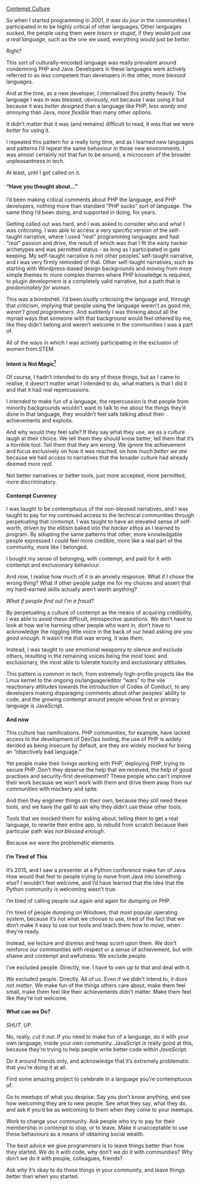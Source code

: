 [Contempt Culture](https://blog.aurynn.com/2015/12/16-contempt-culture)
    
    
<p>So when I started programming in 2001, it was <em>du jour</em> in the communities I participated in to be highly critical of other languages. Other languages <em>sucked</em>, the people using them were <em>losers</em> or <em>stupid</em>, if they would just use <em>a real language</em>, such as the one we used, everything would just be <em>better</em>.</p>
<p>Right?</p>
<p>This sort of culturally-encoded language was really prevalent around condemning <span class="small-caps">PHP</span> and Java. Developers in these languages were actively referred to as less competent than developers in the other, <em>more blessed</em> languages.</p>
<p>And at the time, as a new developer, I internalised this pretty 
heavily. The language I was in was blessed, obviously, not because I was
 using it but because it was <em>better designed</em> than a language like <span class="small-caps">PHP</span>, <em>less wordy and annoying</em> than Java, <em>more flexible</em> than many other options.</p>
<p>It didn’t matter that it was (and remains) difficult to read, it was that we were <em>better</em> for using it.</p>
<p>I repeated this pattern for a really long time, and as I learned new 
languages and patterns I’d repeat the same behaviour in those new 
environments. I was almost certainly not that fun to be around, a 
microcosm of the broader unpleasantness in tech.</p>
<p>At least, until I got called on it.</p>
<h4 id="have-you-thought-about..."><span class="pull-double">“</span>Have you thought about…”</h4>
<p>I’d been making critical comments about <span class="small-caps">PHP</span> the language, and <span class="small-caps">PHP</span> developers, nothing more than standard<span class="push-double"></span> <span class="pull-double">“</span><span class="small-caps">PHP</span> sucks” sort of language. The same thing I’d been doing, and supported in doing, for years.</p>
<p>Getting called out was hard, and I was asked to consider who and what
 I was criticising. I was able to access a very specific version of the 
self-taught narrative, where I used <em><span class="push-double"></span><span class="pull-double">“</span>real”</em> programming languages and had <em><span class="push-double"></span><span class="pull-double">“</span>real”</em>
 passion and drive, the result of which was that I fit the early hacker 
archetypes and was permitted status - as long as I participated in gate 
keeping. My self-taught narrative is not other peoples’ self-taught 
narrative, and I was very firmly reminded of that. Other self-taught 
narratives, such as starting with Wordpress-based design backgrounds and
 moving from more simple themes to more complex themes where <span class="small-caps">PHP</span> knowledge is required, to plugin development is a completely valid narrative, but a path that is <em>predominately for women</em>.</p>
<p>This was a bombshell. I’d been <em>loudly</em> criticising the language and, through that criticism, implying that people using the language weren’t as good me, <em>weren’t good programmers</em>.
 And suddenly I was thinking about all the myriad ways that someone with
 that background would feel othered by me, like they didn’t belong and 
weren’t welcome in the communities I was a part of.</p>
<p>All of the ways in which I was actively participating in the exclusion of women from <span class="small-caps">STEM</span>.</p>
<h4 id="intent-is-not-magic1">Intent is Not Magic<a href="#footnote-1GRF" class="footnote-ref" id="ref-1GRF"><sup>1</sup></a></h4>
<p>Of course, I hadn’t intended to do any of these things, but as I came
 to realise, it doesn’t matter what I intended to do, what matters is 
that I did it and that it had real repercussions.</p>
<p>I <em>intended</em> to make fun of a language, the repercussion is 
that people from minority backgrounds wouldn’t want to talk to me about 
the things they’d done in that language, they wouldn’t feel safe talking
 about their achievements and exploits.</p>
<p>And why would they feel safe? If they say what they use, we as a 
culture laugh at their choice. We tell them they should know better, 
tell them that it’s a horrible tool. Tell them that they are <em>wrong</em>. We ignore the achievement and focus exclusively on how it was reached, on how much <em>better we are</em> because we had access to narratives that the broader culture had already deemed <em>more real</em>.</p>
<p>Not better narratives or better tools, just more accepted, more permitted, more discriminatory.</p>
<h4 id="contempt-currency">Contempt Currency</h4>
<p>I was taught to be contemptuous of the non-blessed narratives, and I 
was taught to pay for my continued access to the technical communities 
through perpetuating that contempt. I was taught to have an elevated 
sense of self-worth, driven by the elitism baked into the <em>hacker ethos</em>
 as I learned to program. By adopting the same patterns that other, more
 knowledgable people expressed I could feel more credible, more like a 
real part of the community, more like I belonged.</p>
<p>I bought my sense of belonging, with contempt, and paid for it with contempt and exclusionary behaviour.</p>
<p>And now, I realise how much of it is an anxiety response. What if I 
chose the wrong thing? What if other people judge me for my choices and 
assert that my hard-earned skills actually aren’t worth anything?</p>
<p><em>What if people find out I’m a fraud?</em></p>
<p>By perpetuating a culture of contempt as the means of acquiring 
credibility, I was able to avoid these difficult, introspective 
questions. We don’t have to look at how we’re harming other people who 
want in, don’t have to acknowledge the niggling little voice in the back
 of our head asking <em>are you good enough</em>. It wasn’t me that was wrong, it was <em>them</em>.</p>
<p>Instead, I was taught to use emotional weaponry to silence and 
exclude others, resulting in the remaining voices being the most toxic 
and exclusionary, the most able to tolerate toxicity and exclusionary 
attitudes.</p>
<p>This pattern is <em>common</em> in tech, from extremely high-profile projects like the Linux kernel to the ongoing os/language/editor<span class="push-double"></span> <span class="pull-double">“</span>wars”
 to the vile reactionary attitudes towards the introduction of Codes of 
Conduct, to any developers making disparaging comments about other 
peoples’ ability to code, and the growing contempt around people whose 
first or primary language is JavaScript.</p>
<h4 id="and-now">And now</h4>
<p>This culture has ramifications. <span class="small-caps">PHP</span> communities, for example, have lacked access to the development of DevOps tooling, the use of <span class="small-caps">PHP</span> is widely derided as being insecure by default, are they are widely mocked for being an<span class="push-double"></span> <span class="pull-double">“</span>objectively bad language.”</p>
<p>Yet people make their livings working with <span class="small-caps">PHP</span>, deploying <span class="small-caps">PHP</span>, trying to secure <span class="small-caps">PHP</span>.
 Don’t they deserve the help that we received, the help of good 
practises and security-first development? These people who can’t improve
 their work because we won’t work with them and drive them away from our
 communities with mockery and spite.</p>
<p>And then they engineer things on their own, because they still need 
these tools, and we have the gall to ask why they didn’t use these other
 tools.</p>
<p>Tools that we mocked them for asking about, telling them to get a 
real language, to rewrite their entire app, to rebuild from scratch 
because their particular path was <em>not blessed enough</em>.</p>
<p>Because <em>we</em> were the problematic elements.</p>
<h4 id="im-tired-of-this">I’m Tired of This</h4>
<p>It’s 2015, and I saw a presenter at a Python conference make fun of 
Java. How would that feel to people trying to move from Java into 
something else? I wouldn’t feel welcome, and I’d have learned that the 
idea that the Python community is welcoming wasn’t true.</p>
<p>I’m tired of calling people out again and again for dumping on <span class="small-caps">PHP</span>.</p>
<p>I’m tired of people dumping on Windows, that most popular operating 
system, because it’s not what we choose to use, tired of the fact that 
we don’t make it easy to use our tools and teach them how to move, when 
they’re ready.</p>
<p>Instead, we lecture and dismiss and heap scorn upon them. We don’t 
reinforce our communities with respect or a sense of achievement, but 
with shame and contempt and awfulness. We exclude people.</p>
<p>I’ve excluded people. Directly, me. I have to own up to that and deal with it.</p>
<p><em>We</em> excluded people. Directly. All of us. Even if we didn’t intend to, <em>it does not matter</em>.
 We make fun of the things others care about, make them feel small, make
 them feel like their achievements didn’t matter. Make them feel like 
they’re not welcome.</p>
<h4 id="what-can-we-do">What can we Do?</h4>
<p><em><span class="small-caps">SHUT</span>.</em> <em><span class="small-caps">UP</span>.</em></p>
<p>No, really, <em>cut it out.</em> If you need to make fun of a 
language, do it with your own language, inside your own community. 
JavaScript is really good at this, because they’re trying to help people
 write better code <em>within JavaScript</em>.</p>
<p>Do it around friends only, and acknowledge that it’s extremely problematic that you’re doing it at all.</p>
<p>Find some amazing project to celebrate in a language you’re contemptuous of.</p>
<p>Go to meetups of what you despise. Say you don’t know anything, and 
see how welcoming they are to new people. See what they say, what they 
do, and ask if you’d be as welcoming to them when they come to your 
meetups.</p>
<p>Work to change your community. Ask people who try to pay for their 
membership in contempt to stop, or to leave. Make it unacceptable to use
 these behaviours as a means of obtaining social wealth.</p>
<p>The best advice we give programmers is to leave things better than 
how they started. We do it with code, why don’t we do it with 
communities? Why don’t we do it with people, colleagues, friends?</p>
<p>Ask why it’s okay to do these things in your community, and leave things better than when you started.</p>